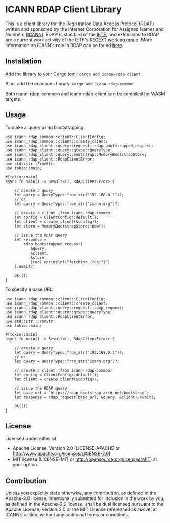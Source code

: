 ICANN RDAP Client Library
=========================

This is a client library for the Registration Data Access Protocol (RDAP) written and sponsored
by the Internet Corporation for Assigned Names and Numbers [(ICANN)](https://www.icann.org). 
RDAP is standard of the [IETF](https://ietf.org/), and extensions
to RDAP are a current work activity of the IETF's [REGEXT working group](https://datatracker.ietf.org/wg/regext/documents/).
More information on ICANN's role in RDAP can be found [here](https://www.icann.org/rdap).

Installation
------------

Add the library to your Cargo.toml: `cargo add icann-rdap-client`

Also, add the commons library: `cargo add icann-rdap-common`.

Both icann-rdap-common and icann-rdap-client can be compiled for WASM targets.

Usage
-----

To make a query using bootstrapping:

```no_run
use icann_rdap_common::client::ClientConfig;
use icann_rdap_common::client::create_client;
use icann_rdap_client::query::request::rdap_bootstrapped_request;
use icann_rdap_client::query::qtype::QueryType;
use icann_rdap_client::query::bootstrap::MemoryBootstrapStore;
use icann_rdap_client::RdapClientError;
use std::str::FromStr;
use tokio::main;

#[tokio::main]
async fn main() -> Result<(), RdapClientError> {

    // create a query
    let query = QueryType::from_str("192.168.0.1")?;
    // or
    let query = QueryType::from_str("icann.org")?;

    // create a client (from icann-rdap-common)
    let config = ClientConfig::default();
    let client = create_client(&config)?;
    let store = MemoryBootstrapStore::new();

    // issue the RDAP query
    let response =
        rdap_bootstrapped_request(
           &query,
           &client,
           &store,
           |reg| eprintln!("fetching {reg:?}")
    ).await?;

    Ok(())
}
```

To specify a base URL:

```rust,no_run
use icann_rdap_common::client::ClientConfig;
use icann_rdap_common::client::create_client;
use icann_rdap_client::query::request::rdap_request;
use icann_rdap_client::query::qtype::QueryType;
use icann_rdap_client::RdapClientError;
use std::str::FromStr;
use tokio::main;

#[tokio::main]
async fn main() -> Result<(), RdapClientError> {

    // create a query
    let query = QueryType::from_str("192.168.0.1")?;
    // or
    let query = QueryType::from_str("icann.org")?;

    // create a client (from icann-rdap-common)
    let config = ClientConfig::default();
    let client = create_client(&config)?;

    // issue the RDAP query
    let base_url = "https://rdap-bootstrap.arin.net/bootstrap";
    let response = rdap_request(base_url, &query, &client).await?;

    Ok(())
}

```

License
-------

Licensed under either of
* Apache License, Version 2.0 (LICENSE-APACHE or http://www.apache.org/licenses/LICENSE-2.0)
* MIT license (LICENSE-MIT or http://opensource.org/licenses/MIT) at your option.

Contribution
------------

Unless you explicitly state otherwise, any contribution, as defined in the Apache-2.0 license, 
intentionally submitted for inclusion in the work by you, as defined in the Apache-2.0 license, 
shall be dual licensed pursuant to the Apache License, Version 2.0 or the MIT License referenced 
as above, at ICANN’s option, without any additional terms or conditions.
